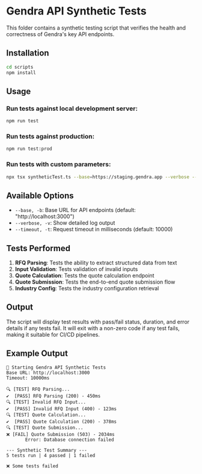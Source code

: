 # Gendra API Synthetic Tests

This folder contains a synthetic testing script that verifies the health and correctness of Gendra's key API endpoints.

## Installation

```bash
cd scripts
npm install
```

## Usage

### Run tests against local development server:

```bash
npm run test
```

### Run tests against production:

```bash
npm run test:prod
```

### Run tests with custom parameters:

```bash
npx tsx syntheticTest.ts --base=https://staging.gendra.app --verbose --timeout=15000
```

## Available Options

- `--base, -b`: Base URL for API endpoints (default: "http://localhost:3000")
- `--verbose, -v`: Show detailed log output
- `--timeout, -t`: Request timeout in milliseconds (default: 10000)

## Tests Performed

1. **RFQ Parsing**: Tests the ability to extract structured data from text
2. **Input Validation**: Tests validation of invalid inputs
3. **Quote Calculation**: Tests the quote calculation endpoint
4. **Quote Submission**: Tests the end-to-end quote submission flow
5. **Industry Config**: Tests the industry configuration retrieval

## Output

The script will display test results with pass/fail status, duration, and error details if any tests fail. It will exit with a non-zero code if any test fails, making it suitable for CI/CD pipelines.

## Example Output

```
🚀 Starting Gendra API Synthetic Tests
Base URL: http://localhost:3000
Timeout: 10000ms

🔍 [TEST] RFQ Parsing...
✔️  [PASS] RFQ Parsing (200) - 450ms
🔍 [TEST] Invalid RFQ Input...
✔️  [PASS] Invalid RFQ Input (400) - 123ms
🔍 [TEST] Quote Calculation...
✔️  [PASS] Quote Calculation (200) - 378ms
🔍 [TEST] Quote Submission...
❌ [FAIL] Quote Submission (503) - 2034ms
       Error: Database connection failed

--- Synthetic Test Summary ---
5 tests run | 4 passed | 1 failed

❌ Some tests failed 